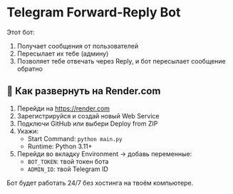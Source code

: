 
# Telegram Forward-Reply Bot

Этот бот:
1. Получает сообщения от пользователей
2. Пересылает их тебе (админу)
3. Позволяет тебе отвечать через Reply, и бот пересылает сообщение обратно

## 🔧 Как развернуть на Render.com

1. Перейди на https://render.com
2. Зарегистрируйся и создай новый Web Service
3. Подключи GitHub или выбери Deploy from ZIP
4. Укажи:
   - Start Command: `python main.py`
   - Runtime: Python 3.11+
5. Перейди во вкладку Environment → добавь переменные:
   - `BOT_TOKEN`: твой токен бота
   - `ADMIN_ID`: твой Telegram ID

Бот будет работать 24/7 без хостинга на твоём компьютере.
